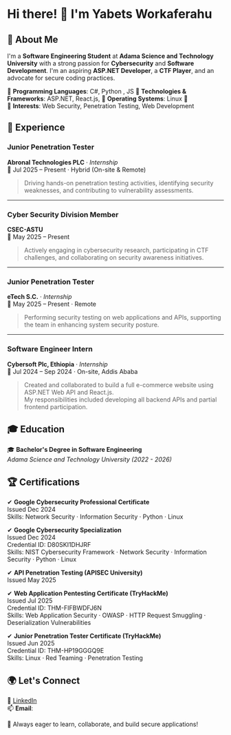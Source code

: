 # Hi there! 👋 I'm Yabets Workaferahu

## 🚀 About Me
I'm a **Software Engineering Student** at **Adama Science and Technology University** with a strong passion for **Cybersecurity** and **Software Development**.
 I'm an aspiring **ASP.NET Developer**, a **CTF Player**, and an advocate for secure coding practices. 

🔹 **Programming Languages**: C#, Python , JS 
🔹 **Technologies & Frameworks**: ASP.NET, React.js,
🔹 **Operating Systems**: Linux 🐧  
🔹 **Interests**: Web Security, Penetration Testing, Web Development 

## 💼 Experience

### Junior Penetration Tester  
**Abronal Technologies PLC** · *Internship*  
📅 Jul 2025 – Present · Hybrid (On-site & Remote)  
> Driving hands-on penetration testing activities, identifying security weaknesses, and contributing to vulnerability assessments.

---

### Cyber Security Division Member  
**CSEC-ASTU**  
📅 May 2025 – Present  
> Actively engaging in cybersecurity research, participating in CTF challenges, and collaborating on security awareness initiatives.

---

### Junior Penetration Tester  
**eTech S.C.** · *Internship*  
📅 May 2025 – Present · Remote  
> Performing security testing on web applications and APIs, supporting the team in enhancing system security posture.

---

### Software Engineer Intern  
**Cybersoft Plc, Ethiopia** · *Internship*  
📅 Jul 2024 – Sep 2024 · On-site, Addis Ababa  
> Created and collaborated to build a full e-commerce website using ASP.NET Web API and React.js.  
> My responsibilities included developing all backend APIs and partial frontend participation.


## 🎓 Education
🎓 **Bachelor's Degree in Software Engineering**  
*Adama Science and Technology University (2022 - 2026)*

## 🏆 Certifications

✔ **Google Cybersecurity Professional Certificate**  
Issued Dec 2024  
Skills: Network Security · Information Security · Python · Linux

✔ **Google Cybersecurity Specialization**  
Issued Dec 2024  
Credential ID: D80SKI1DHJRF  
Skills: NIST Cybersecurity Framework · Network Security · Information Security · Python · Linux

✔ **API Penetration Testing (APISEC University)**  
Issued May 2025

✔ **Web Application Pentesting Certificate (TryHackMe)**  
Issued Jul 2025  
Credential ID: THM-FIFBWDFJ6N  
Skills: Web Application Security · OWASP · HTTP Request Smuggling · Deserialization Vulnerabilities

✔ **Junior Penetration Tester Certificate (TryHackMe)**  
Issued Jun 2025  
Credential ID: THM-HP19GGGQ9E  
Skills: Linux · Red Teaming · Penetration Testing



## 🌍 Let's Connect
🔗 [LinkedIn](https://www.linkedin.com/in/yabets7)  
📫 **Email**: 

🚀 Always eager to learn, collaborate, and build secure applications!
